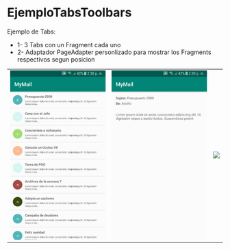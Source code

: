 # EjemploTabsToolbars
Ejemplo de Tabs:
- 1- 3 Tabs con un Fragment cada uno
- 2- Adaptador PageAdapter personlizado para mostrar los Fragments respectivos segun posicion

<table style="width:100%">
	<tr>
		<td><img src="https://github.com/namelessbliss/MyMail/blob/master/capturas/1.png" ></td>
		<td><img src="https://github.com/namelessbliss/MyMail/blob/master/capturas/2.png" ></td>
		<td><img src="https://github.com/namelessbliss/MyMail/blob/master/capturas/3.png" ></td>
	</tr>
</table> 